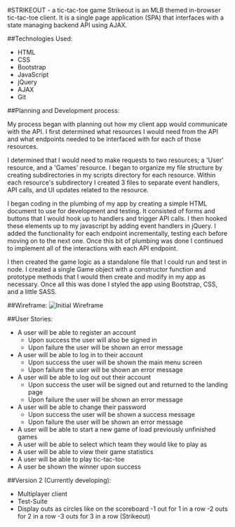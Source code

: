 #STRIKEOUT - a tic-tac-toe game
Strikeout is an MLB themed in-browser tic-tac-toe client. It is a single page
application (SPA) that interfaces with a state managing backend API using AJAX.

##Technologies Used:

- HTML
- CSS
- Bootstrap
- JavaScript
- jQuery
- AJAX
- Git

##Planning and Development process:

My process began with planning out how my client app would communicate with the
API. I first determined what resources I would need from the API and what
endpoints needed to be interfaced with for each of those resources.

I determined that I would need to make requests to two resources; a 'User'
resource, and a 'Games' resource. I began to organize my file structure by
creating subdirectories in my scripts directory for each resource. Within each
resource's subdirectory I created 3 files to separate event handlers, API calls,
and UI updates related to the resource.

I began coding in the plumbing of my app by creating a simple HTML document
to use for development and testing. It consisted of forms and buttons that
I would hook up to handlers and trigger API calls. I then hooked these elements
up to my javascript by adding event handlers in jQuery. I added the
functionality for each endpoint incrementally, testing each before moving on to
the next one. Once this bit of plumbing was done I continued to implement all of
the interactions with each API endpoint.

I then created the game logic as a standalone file that I could run and test in
node. I created a single Game object with a constructor function and prototype
methods that I would then create and modify in my app as necessary. Once all
this was done I styled the app using Bootstrap, CSS, and a little SASS.

##Wireframe:
![Initial Wireframe](https://i.imgur.com/rgWk2bS.png)

##User Stories:
  - A user will be able to register an account
    - Upon success the user will also be signed in
    - Upon failure the user will be shown an error message
  - A user will be able to log in to their account
    - Upon success the user will be shown the main menu screen
    - Upon failure the user will be shown an error message
  - A user will be able to log out out their account
    - Upon success the user will be signed out and returned to the landing page
    - Upon failure the user will be shown an error message
  - A user will be able to change their password
    - Upon success the user will be shown a success message
    - Upon failure the user will be shown an error message
  - A user will be able to start a new game of load previously unfinished games
  - A user will be able to select which team they would like to play as
  - A user will be able to view their game statistics
  - A user will be able to play tic-tac-toe
  - A user be shown the winner upon success

##Version 2 (Currently developing):

  - Multiplayer client
  - Test-Suite
  - Display outs as circles like on the scoreboard
	   -1 out for 1 in a row
	   -2 outs for 2 in a row
	   -3 outs for 3 in a row (Strikeout)
